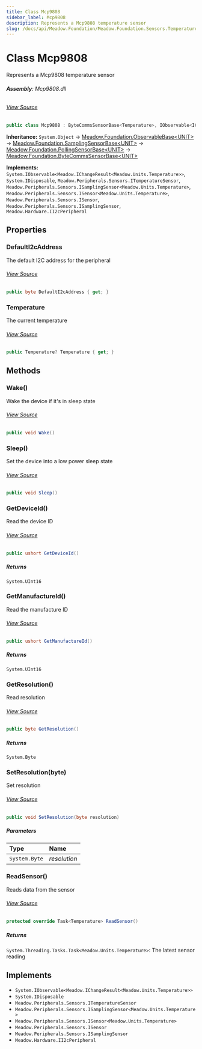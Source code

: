 ```yaml
---
title: Class Mcp9808
sidebar_label: Mcp9808
description: Represents a Mcp9808 temperature sensor
slug: /docs/api/Meadow.Foundation/Meadow.Foundation.Sensors.Temperature/Mcp9808
---
```

# Class Mcp9808
Represents a Mcp9808 temperature sensor

###### **Assembly**: Mcp9808.dll
###### [View Source](https://github.com/WildernessLabs/Meadow.Foundation.git/blob/develop/Source/Meadow.Foundation.Peripherals/Sensors.Temperature.Mcp9808/Driver/Mcp9808.Registers.cs#L3)
```csharp title="Declaration"
public class Mcp9808 : ByteCommsSensorBase<Temperature>, IObservable<IChangeResult<Temperature>>, IDisposable, ITemperatureSensor, ISamplingSensor<Temperature>, ISensor<Temperature>, ISensor, ISamplingSensor, II2cPeripheral
```
**Inheritance:** `System.Object` -> [Meadow.Foundation.ObservableBase&lt;UNIT&gt;](../Meadow.Foundation/ObservableBase`UNIT`) -> [Meadow.Foundation.SamplingSensorBase&lt;UNIT&gt;](../Meadow.Foundation/SamplingSensorBase`UNIT`) -> [Meadow.Foundation.PollingSensorBase&lt;UNIT&gt;](../Meadow.Foundation/PollingSensorBase`UNIT`) -> [Meadow.Foundation.ByteCommsSensorBase&lt;UNIT&gt;](../Meadow.Foundation/ByteCommsSensorBase`UNIT`)

**Implements:**  
`System.IObservable<Meadow.IChangeResult<Meadow.Units.Temperature>>`, `System.IDisposable`, `Meadow.Peripherals.Sensors.ITemperatureSensor`, `Meadow.Peripherals.Sensors.ISamplingSensor<Meadow.Units.Temperature>`, `Meadow.Peripherals.Sensors.ISensor<Meadow.Units.Temperature>`, `Meadow.Peripherals.Sensors.ISensor`, `Meadow.Peripherals.Sensors.ISamplingSensor`, `Meadow.Hardware.II2cPeripheral`

## Properties
### DefaultI2cAddress
The default I2C address for the peripheral
###### [View Source](https://github.com/WildernessLabs/Meadow.Foundation.git/blob/develop/Source/Meadow.Foundation.Peripherals/Sensors.Temperature.Mcp9808/Driver/Mcp9808.cs#L16)
```csharp title="Declaration"
public byte DefaultI2cAddress { get; }
```
### Temperature
The current temperature
###### [View Source](https://github.com/WildernessLabs/Meadow.Foundation.git/blob/develop/Source/Meadow.Foundation.Peripherals/Sensors.Temperature.Mcp9808/Driver/Mcp9808.cs#L21)
```csharp title="Declaration"
public Temperature? Temperature { get; }
```
## Methods
### Wake()
Wake the device if it's in sleep state
###### [View Source](https://github.com/WildernessLabs/Meadow.Foundation.git/blob/develop/Source/Meadow.Foundation.Peripherals/Sensors.Temperature.Mcp9808/Driver/Mcp9808.cs#L37)
```csharp title="Declaration"
public void Wake()
```
### Sleep()
Set the device into a low power sleep state
###### [View Source](https://github.com/WildernessLabs/Meadow.Foundation.git/blob/develop/Source/Meadow.Foundation.Peripherals/Sensors.Temperature.Mcp9808/Driver/Mcp9808.cs#L49)
```csharp title="Declaration"
public void Sleep()
```
### GetDeviceId()
Read the device ID
###### [View Source](https://github.com/WildernessLabs/Meadow.Foundation.git/blob/develop/Source/Meadow.Foundation.Peripherals/Sensors.Temperature.Mcp9808/Driver/Mcp9808.cs#L59)
```csharp title="Declaration"
public ushort GetDeviceId()
```

##### Returns

`System.UInt16`
### GetManufactureId()
Read the manufacture ID
###### [View Source](https://github.com/WildernessLabs/Meadow.Foundation.git/blob/develop/Source/Meadow.Foundation.Peripherals/Sensors.Temperature.Mcp9808/Driver/Mcp9808.cs#L67)
```csharp title="Declaration"
public ushort GetManufactureId()
```

##### Returns

`System.UInt16`
### GetResolution()
Read resolution
###### [View Source](https://github.com/WildernessLabs/Meadow.Foundation.git/blob/develop/Source/Meadow.Foundation.Peripherals/Sensors.Temperature.Mcp9808/Driver/Mcp9808.cs#L75)
```csharp title="Declaration"
public byte GetResolution()
```

##### Returns

`System.Byte`
### SetResolution(byte)
Set resolution
###### [View Source](https://github.com/WildernessLabs/Meadow.Foundation.git/blob/develop/Source/Meadow.Foundation.Peripherals/Sensors.Temperature.Mcp9808/Driver/Mcp9808.cs#L83)
```csharp title="Declaration"
public void SetResolution(byte resolution)
```

##### Parameters

| Type | Name |
|:--- |:--- |
| `System.Byte` | *resolution* |

### ReadSensor()
Reads data from the sensor
###### [View Source](https://github.com/WildernessLabs/Meadow.Foundation.git/blob/develop/Source/Meadow.Foundation.Peripherals/Sensors.Temperature.Mcp9808/Driver/Mcp9808.cs#L92)
```csharp title="Declaration"
protected override Task<Temperature> ReadSensor()
```

##### Returns

`System.Threading.Tasks.Task<Meadow.Units.Temperature>`: The latest sensor reading
## Implements

* `System.IObservable<Meadow.IChangeResult<Meadow.Units.Temperature>>`
* `System.IDisposable`
* `Meadow.Peripherals.Sensors.ITemperatureSensor`
* `Meadow.Peripherals.Sensors.ISamplingSensor<Meadow.Units.Temperature>`
* `Meadow.Peripherals.Sensors.ISensor<Meadow.Units.Temperature>`
* `Meadow.Peripherals.Sensors.ISensor`
* `Meadow.Peripherals.Sensors.ISamplingSensor`
* `Meadow.Hardware.II2cPeripheral`
